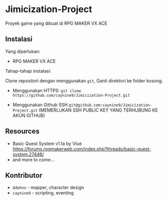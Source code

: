 # Jimicization-Project
Proyek game yang dibuat di RPG MAKER VX ACE

## Instalasi 
Yang diperlukan:
* RPG MAKER VX ACE

Tahap-tahap instalasi:

Clone repositori dengan menggunakan `git`, Ganti direktori ke folder kosong.

* Menggunakan HTTPS: `git clone https://github.com/caynine9/Jimicization-Project.git`

* Menggunakan Github SSH `git@github.com:caynine9/Jimicization-Project.git` (MEMERLUKAN SSH PUBLIC KEY YANG TERHUBUNG KE AKUN GITHUB)

## Resources
* Basic Quest System v1.1a by Vlue https://forums.rpgmakerweb.com/index.php?threads/basic-quest-system.27446/
* and more to come...

## Kontributor
* `Odehnn` - mapper, character design
* `caynine9` - scripting, eventing
